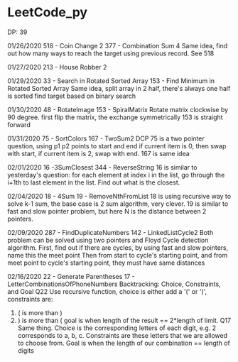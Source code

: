 # LeetCode_py
DP: 39

01/26/2020
518 - Coin Change 2
377 - Combination Sum 4
Same idea, find out how many ways to reach the target using previous
record. See 518


01/27/2020
213 - House Robber 2


01/29/2020
33 - Search in Rotated Sorted Array
153 - Find Minimum in Rotated Sorted Array
Same idea, split array in 2 half, there's always one half is sorted
find target based on binary search

01/30/2020
48 - RotateImage
153 - SpiralMatrix
Rotate matrix clockwise by 90 degree. first flip the matrix, the exchange symmetrically
153 is straight forward


01/31/2020
75 - SortColors
167 - TwoSum2
DCP 
75 is a two pointer question, using p1 p2 points to start and end
if current item is 0, then swap with start,
if current item is 2, swap with end.
167 is same idea

02/01/2020
16 -3SumClosest
344 - ReverseString
16 is similar to yesterday's question:
for each element at index i in the list, go through the i+1th to last element in the list. Find out what is the closest.

02/04/2020
18 - 4Sum
19 - RemoveNthFromList
18 is using recursive way to solve k-1 sum, the base case is 2 sum algorithm, very clever. 
19 is similar to fast and slow pointer problem, but here N is the distance between 2 pointers.

02/09/2020
287 - FindDuplicateNumbers
142 - LinkedListCycle2
Both problem can be solved using two pointers and Floyd Cycle detection algorithm.
First, find out if there are cycles, by using fast and slow pointers, name this the meet point
Then from start to cycle's starting point, and from meet point to cycle's starting point, they must have same distances

02/16/2020
22 - Generate Parentheses
17 - LetterCombinationsOfPhoneNumbers
Backtracking: Choice, Constraints, and Goal
Q22 Use recursive function, choice is either add a '(' or ')', constraints are:
1. ( is more than ) 
2. ) is more than (
goal is when length of the result == 2*length of limit. 
Q17 Same thing. Choice is the corresponding letters of each digit, e.g. 2 corresponds
to a, b, c. Constraints are these letters that we are allowed to choose from. Goal is 
when the length of our combination == length of digits
